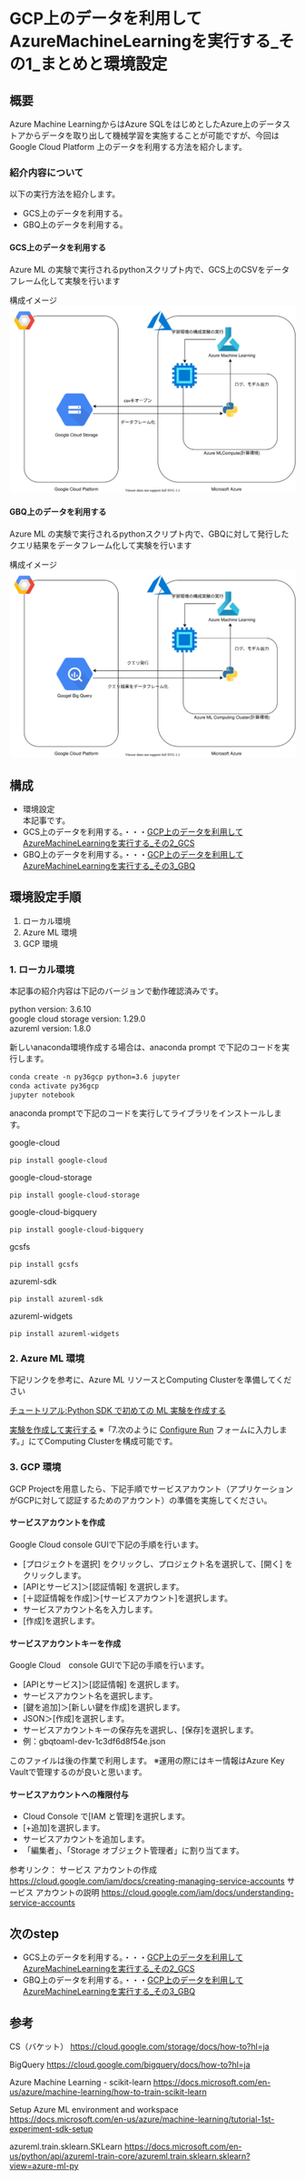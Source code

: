 # GCP上のデータを利用してAzureMachineLearningを実行する_その1_まとめと環境設定

## 概要

Azure Machine LearningからはAzure SQLをはじめとしたAzure上のデータストアからデータを取り出して機械学習を実施することが可能ですが、今回はGoogle Cloud Platform 上のデータを利用する方法を紹介します。

### 紹介内容について

以下の実行方法を紹介します。
 - GCS上のデータを利用する。
 - GBQ上のデータを利用する。 

#### GCS上のデータを利用する

Azure ML の実験で実行されるpythonスクリプト内で、GCS上のCSVをデータフレーム化して実験を行います

構成イメージ
![](.media/GCSAML.drawio.svg)

#### GBQ上のデータを利用する

Azure ML の実験で実行されるpythonスクリプト内で、GBQに対して発行したクエリ結果をデータフレーム化して実験を行います

構成イメージ
![](.media/GBQAML.drawio.svg)

## 構成

 - 環境設定<br>
 本記事です。
 - GCS上のデータを利用する。・・・[GCP上のデータを利用してAzureMachineLearningを実行する_その2_GCS](../GCP上のデータを利用してAzureMachineLearningを実行する_その2_GCS/README.md)
 - GBQ上のデータを利用する。・・・[GCP上のデータを利用してAzureMachineLearningを実行する_その3_GBQ](../GCP上のデータを利用してAzureMachineLearningを実行する_その3_GBQ/README.md)

## 環境設定手順

 1. ローカル環境
 2. Azure ML 環境
 3. GCP 環境

### 1. ローカル環境

本記事の紹介内容は下記のバージョンで動作確認済みです。

python version:  3.6.10<br>
google cloud storage version:  1.29.0<br>
azureml version: 1.8.0<br>

新しいanaconda環境作成する場合は、anaconda prompt で下記のコードを実行します。

```bash:anaconda prompt
conda create -n py36gcp python=3.6 jupyter
conda activate py36gcp
jupyter notebook
```

anaconda promptで下記のコードを実行してライブラリをインストールします。

google-cloud
```bash:anaconda prompt
pip install google-cloud    
``` 
google-cloud-storage
```bash:anaconda prompt
pip install google-cloud-storage
``` 

google-cloud-bigquery
```bash:anaconda prompt
pip install google-cloud-bigquery
``` 

gcsfs
``` bash:anaconda prompt
pip install gcsfs
``` 

azureml-sdk<br>

```bash:anaconda prompt
pip install azureml-sdk
```

azureml-widgets<br>

```bash:anaconda prompt
pip install azureml-widgets
```

### 2. Azure ML 環境

下記リンクを参考に、Azure ML リソースとComputing Clusterを準備してください

[チュートリアル:Python SDK で初めての ML 実験を作成する](https://docs.microsoft.com/ja-jp/azure/machine-learning/tutorial-1st-experiment-sdk-setup)

[実験を作成して実行する](https://docs.microsoft.com/ja-jp/azure/machine-learning/tutorial-first-experiment-automated-ml#create-and-run-the-experiment)
※「7.次のように [Configure Run](構成の実行) フォームに入力します。」にてComputing Clusterを構成可能です。

### 3. GCP 環境

GCP Projectを用意したら、下記手順でサービスアカウント（アプリケーションがGCPに対して認証するためのアカウント）の準備を実施してください。

#### サービスアカウントを作成
Google Cloud console GUIで下記の手順を行います。
- [プロジェクトを選択] をクリックし、プロジェクト名を選択して、[開く] をクリックします。
- [APIとサービス]＞[認証情報] を選択します。
- [＋認証情報を作成]＞[サービスアカウント]を選択します。
- サービスアカウント名を入力します。
- [作成]を選択します。

#### サービスアカウントキーを作成
Google Cloud　console GUIで下記の手順を行います。
- [APIとサービス]＞[認証情報] を選択します。
- サービスアカウント名を選択します。
- [鍵を追加]＞[新しい鍵を作成]を選択します。
- JSON＞[作成]を選択します。
- サービスアカウントキーの保存先を選択し、[保存]を選択します。
- 例：gbqtoaml-dev-1c3df6d8f54e.json

このファイルは後の作業で利用します。
※運用の際にはキー情報はAzure Key Vaultで管理するのが良いと思います。


#### サービスアカウントへの権限付与
- Cloud Console で[IAM と管理]を選択します。
- [+追加]を選択します。
- サービスアカウントを追加します。
- 「編集者」、「Storage オブジェクト管理者」に割り当てます。

参考リンク： 
サービス アカウントの作成 https://cloud.google.com/iam/docs/creating-managing-service-accounts
サービス アカウントの説明 https://cloud.google.com/iam/docs/understanding-service-accounts

## 次のstep

 - GCS上のデータを利用する。・・・[GCP上のデータを利用してAzureMachineLearningを実行する_その2_GCS](../GCP上のデータを利用してAzureMachineLearningを実行する_その2_GCS/README.md)
 - GBQ上のデータを利用する。・・・[GCP上のデータを利用してAzureMachineLearningを実行する_その3_GBQ](../GCP上のデータを利用してAzureMachineLearningを実行する_その3_GBQ/README.md)



## 参考

CS（バケット）
https://cloud.google.com/storage/docs/how-to?hl=ja

BigQuery
https://cloud.google.com/bigquery/docs/how-to?hl=ja

Azure Machine Learning - scikit-learn
https://docs.microsoft.com/en-us/azure/machine-learning/how-to-train-scikit-learn

Setup Azure ML environment and workspace 
https://docs.microsoft.com/en-us/azure/machine-learning/tutorial-1st-experiment-sdk-setup

azureml.train.sklearn.SKLearn
https://docs.microsoft.com/en-us/python/api/azureml-train-core/azureml.train.sklearn.sklearn?view=azure-ml-py

